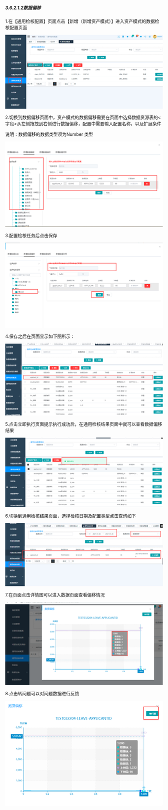##### 3.6.2.1.2数据偏移

 1.在【通用检核配置】页面点击【新增（新增资产模式）】进入资产模式的数据检核配置页面

![image-20210425211752435](3.6.2.1.2%E6%95%B0%E6%8D%AE%E5%81%8F%E7%A7%BB.assets/image-20210425211752435.png)

2.切换到数据偏移页面中，资产模式的数据偏移需要在页面中选择数据资源表的<字段>从左侧拖拽到右侧进行数据偏移，配置中需要输入配置名称，以及扩展条件

说明：数据偏移的数据类型须为Number 类型

![image-20210426095352080](3.6.2.1.2%E6%95%B0%E6%8D%AE%E5%81%8F%E7%A7%BB.assets/image-20210426095352080.png)

3.配置检核任务后点击保存

![image-20210426095439067](3.6.2.1.2%E6%95%B0%E6%8D%AE%E5%81%8F%E7%A7%BB.assets/image-20210426095439067.png)

4.保存之后在页面显示如下图所示：

![image-20210426095518797](3.6.2.1.2%E6%95%B0%E6%8D%AE%E5%81%8F%E7%A7%BB.assets/image-20210426095518797.png)

5.点击立即执行页面提示执行成功后，在通用检核结果页面中就可以查看数据偏移结果

![image-20210426095547385](3.6.2.1.2%E6%95%B0%E6%8D%AE%E5%81%8F%E7%A7%BB.assets/image-20210426095547385.png)

6.切换到通用检核结果页面，选择检核日期及配置类型点击查询如下

![image-20210426095712594](3.6.2.1.2%E6%95%B0%E6%8D%AE%E5%81%8F%E7%A7%BB.assets/image-20210426095712594.png)

7.在页面点击详情图可以进入数据页面查看偏移情况

![image-20210426095911387](3.6.2.1.2%E6%95%B0%E6%8D%AE%E5%81%8F%E7%A7%BB.assets/image-20210426095911387.png)

8.点击转问题可以对问题数据进行反馈

![image-20210426100025400](3.6.2.1.2%E6%95%B0%E6%8D%AE%E5%81%8F%E7%A7%BB.assets/image-20210426100025400.png)